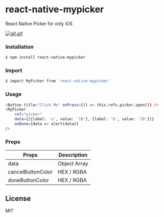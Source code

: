# react-native-mypicker
React Native Picker for only iOS

[![gif.gif](https://s12.postimg.org/otkj4in71/gif.gif)](https://postimg.org/image/n1rk9m3u1/)

### Installation

```sh
$ npm install react-native-mypicker
```

### Import

```sh
$ import MyPicker from 'react-native-mypicker'
```

### Usage

```sh
<Button title="Click Me" onPress={() => this.refs.picker.open()} />
<MyPicker
    ref="picker"
    data={[{label: 'a', value: '10'}, {label: 'b', value: '20'}]}
    onDone={data => alert(data)}
/>
```


### Props

| Props | Description |
| ------ | ------ |
| data | Object Array  |
| cancelButtonColor | HEX / RGBA |
| doneButtonColor | HEX / RGBA |


License
----

MIT